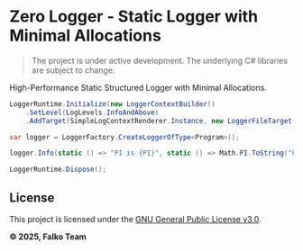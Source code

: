 # Zero Logger - Static Logger with Minimal Allocations

> The project is under active development. The underlying C# libraries are subject to change.

High-Performance Static Structured Logger with Minimal Allocations.

```C#
LoggerRuntime.Initialize(new LoggerContextBuilder()
    .SetLevel(LogLevels.InfoAndAbove)
    .AddTarget(SimpleLogContextRenderer.Instance, new LoggerFileTarget("program", "./Logs")));

var logger = LoggerFactory.CreateLoggerOfType<Program>();

logger.Info(static () => "PI is {PI}", static () => Math.PI.ToString("F"));

LoggerRuntime.Dispose();
```

## License

This project is licensed under the [GNU General Public License v3.0](License.md).

**© 2025, Falko Team**
